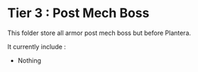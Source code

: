 # Tier 3 : Post Mech Boss

This folder store all armor post mech boss but before Plantera.

It currently include :
- Nothing
